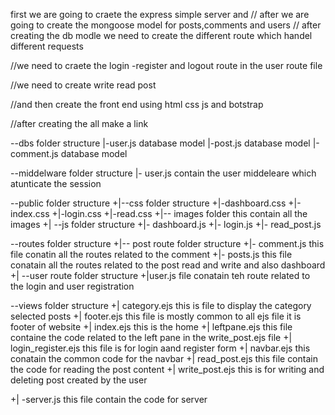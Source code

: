 first we are going to craete the express simple server and 
//
after we are going to create the mongoose model for posts,comments and users
// 
after creating the db modle we need to create the different route which handel different requests

//we need to craete the login -register and logout route in the user route file

//we need to create write read post

//and then create the front end using html css js and botstrap

//after creating the all make a link

--dbs folder structure
|-user.js database model
|-post.js  database model
|-comment.js database model

--middelware folder structure
|- user.js  contain the user middeleare which atunticate the session

--public folder structure
 +|--css folder structure
    +|-dashboard.css
    +|-index.css
    +|-login.css
    +|-read.css 
 +|-- images folder this contain all the images
 +| --js folder structure
    +|- dashboard.js
    +|- login.js
    +|- read_post.js

--routes folder structure
 +|-- post route folder structure
    +|- comment.js this file conatin all the routes related to the comment
    +|- posts.js this file conatain all the routes related to the post read and write and also dashboard 
 +| --user route folder structure
    +|user.js file conatain teh route related to the login and user registration

--views folder structure
 +| category.ejs this is file to display the category selected posts
 +| footer.ejs this file is mostly common to all ejs file it is footer of website
 +| index.ejs this is the home 
 +| leftpane.ejs this file containe the code related to the left pane in the write_post.ejs file
 +| login_register.ejs this file is for login aand register form
 +| navbar.ejs this conatain the common code for the navbar
 +| read_post.ejs this file contain the code for reading the post content
 +| write_post.ejs this is for writing and deleting post created by the user

+| -server.js this file contain the code for server 